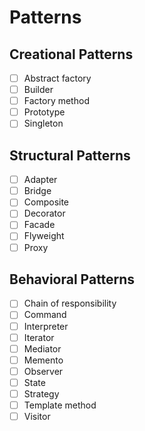 # Patterns
 ## Creational Patterns
  - [ ] Abstract factory
  - [ ] Builder
  - [ ] Factory method
  - [ ] Prototype
  - [ ] Singleton

 ## Structural Patterns
  - [ ] Adapter
  - [ ] Bridge
  - [ ] Composite
  - [ ] Decorator
  - [ ] Facade
  - [ ] Flyweight
  - [ ] Proxy

 ## Behavioral Patterns
  - [ ] Chain of responsibility
  - [ ] Command
  - [ ] Interpreter
  - [ ] Iterator
  - [ ] Mediator
  - [ ] Memento
  - [ ] Observer
  - [ ] State
  - [ ] Strategy
  - [ ] Template method
  - [ ] Visitor

